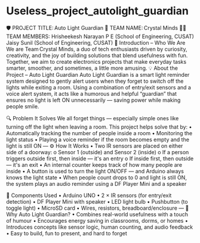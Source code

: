 # Useless_project_autolight_guardian

🛡️ PROJECT TITLE: Auto Light Guardian
👥 TEAM NAME: Crystal Minds
👨‍💻 TEAM MEMBERS: Hrisheekesh Narayan P E (School of Engineering, CUSAT) 
           Jaisy Sunil (School of Engineering, CUSAT)
🔷 Introduction – Who We Are
We are Team Crystal Minds, a duo of tech enthusiasts driven by curiosity, creativity, and the joy of building solutions that blend usefulness with fun.
Together, we aim to create electronics projects that make everyday tasks smarter, smoother, and sometimes, a little more amusing.
💡 About the Project – Auto Light Guardian
Auto Light Guardian is a smart light reminder system designed to gently alert users when they forget to switch off the lights while exiting a room.
Using a combination of entry/exit sensors and a voice alert system, it acts like a humorous and helpful “guardian” that ensures no light is left ON unnecessarily — saving power while making people smile.

🔍 Problem It Solves
We all forget things — especially simple ones like turning off the light when leaving a room. This project helps solve that by:
•	Automatically tracking the number of people inside a room
•	Monitoring the light status
•	Playing a voice reminder if the room becomes empty and the light is still ON
—
⚙️ How It Works
•	Two IR sensors are placed on either side of a doorway:
o	Sensor 1 (outside) and Sensor 2 (inside)
o	If a person triggers outside first, then inside — it's an entry
o	If inside first, then outside — it's an exit
•	An internal counter keeps track of how many people are inside
•	A button is used to turn the light ON/OFF — and Arduino always knows the light state
•	When people count drops to 0 and light is still ON, the system plays an audio reminder using a DF Player Mini and a speaker


🔧 Components Used
•	Arduino UNO 
•	2 × IR sensors (for entry/exit detection)
•	DF Player Mini with speaker
•	LED light bulb 
•	Pushbutton (to toggle light)
•	MicroSD card 
•	Wires, resistors, breadboard/enclosure
—
🎯 Why Auto Light Guardian?
•	Combines real-world usefulness with a touch of humour
•	Encourages energy saving in classrooms, dorms, or homes
•	Introduces concepts like sensor logic, human counting, and audio feedback
•	Easy to build, fun to present, and hard to forget 
